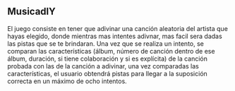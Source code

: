 ## MusicadlY
El juego consiste en tener que adivinar una canción aleatoria del artista que hayas elegido, donde mientras mas intentes adivnar, mas facil sera dadas las pistas que se te brindaran. Una vez que se realiza un intento, se comparan las características (álbum, número de canción dentro de ese álbum, duración, si tiene colaboración y si es explícita) de la canción probada con las de la canción a adivinar, una vez comparadas las características, el usuario obtendrá pistas para llegar a la suposición correcta en un máximo de ocho intentos.
